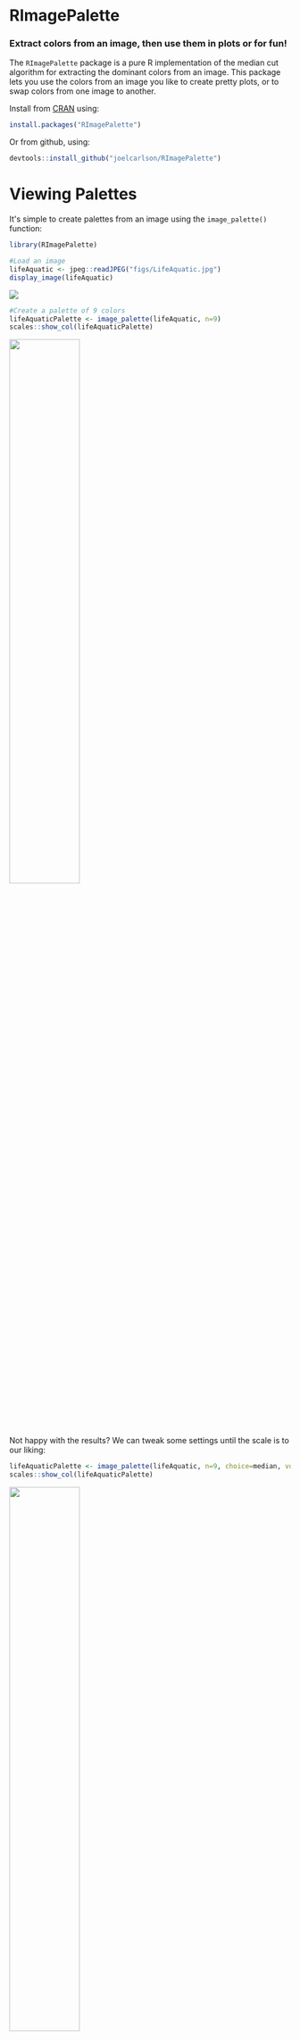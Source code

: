 RImagePalette
=============

### Extract colors from an image, then use them in plots or for fun!

The `RImagePalette` package is a pure R implementation of the median cut algorithm for extracting the dominant colors from an image. This package lets you use the colors from an image you like to create pretty plots, or to swap colors from one image to another.

Install from [CRAN](https://cran.r-project.org/web/packages/RImagePalette/index.html) using:

``` r
install.packages("RImagePalette")
```

Or from github, using:

``` r
devtools::install_github("joelcarlson/RImagePalette")
```

Viewing Palettes
================

It's simple to create palettes from an image using the `image_palette()` function:

``` r
library(RImagePalette)

#Load an image
lifeAquatic <- jpeg::readJPEG("figs/LifeAquatic.jpg")
display_image(lifeAquatic)
```

<img src="https://raw.githubusercontent.com/joelcarlson/RImagePalette/master/figs/LifeAquaticCrop.jpg" />

``` r
#Create a palette of 9 colors
lifeAquaticPalette <- image_palette(lifeAquatic, n=9)
scales::show_col(lifeAquaticPalette)
```

<img src="https://raw.githubusercontent.com/joelcarlson/RImagePalette/master/figs/lifeAquaticScale.png" height="50%" width="50%" />

Not happy with the results? We can tweak some settings until the scale is to our liking:

``` r
lifeAquaticPalette <- image_palette(lifeAquatic, n=9, choice=median, volume=TRUE)
scales::show_col(lifeAquaticPalette)
```

<img src="https://raw.githubusercontent.com/joelcarlson/RImagePalette/master/figs/lifeAquaticScaleTweak.png" height="50%" width="50%" />

If it contains colors we like, we can pick and choose, and use them as a scale:

``` r
library(ggplot2)
#Create plot
p <- ggplot(data = iris, aes(x=Species, y=Sepal.Width, fill=Species)) + geom_bar(stat="identity")
#Apply scale
p + theme_bw() + scale_fill_manual(values=lifeAquaticPalette[c(2,3,6)])
```

<img src="https://raw.githubusercontent.com/joelcarlson/RImagePalette/master/figs/lifeAquaticBars.png" />

Images as Scales
================

`RImagePalette` can create both discrete and continuous scales from images for use with `ggplot2` using the new `scale_color_image` function:

``` r
#Load an image
desert <- jpeg::readJPEG("figs/Desert.jpg")
display_image(desert)
```

<img src="https://raw.githubusercontent.com/joelcarlson/RImagePalette/master/figs/desertCrop.png" />

### Discrete Scale

``` r
#Create plot
p <- ggplot(data = iris, aes(x=Sepal.Length, y=Sepal.Width, col=Species)) + geom_point(size=3)
#Add discrete scale from image
p + theme_bw() + scale_color_image(image=desert)
```

<img src="https://raw.githubusercontent.com/joelcarlson/RImagePalette/master/figs/desertDiscrete.png" />

### Continuous Scale

``` r
#Create plot
p <- ggplot(data = iris, aes(x=Sepal.Length, y=Sepal.Width, col=Sepal.Length)) + geom_point(size=3)
#Use discrete=FALSE for a continuous scale
p + theme_bw() + scale_color_image(image=desert, discrete=FALSE) 
```

<img src="https://raw.githubusercontent.com/joelcarlson/RImagePalette/master/figs/desertContinuous.png" />

Quantizing Images
=================

*Note: This feature is experimental at the moment, and as such is non-optimized, and slow. You must install from github to access the `quantize_image` function*

We can also quantize images using the `quantize_image` function:

``` r
#Load the famous mandrill
mandrill <- png::readPNG("figs/mandrill.png")

#Quantize using 7 colors
quant_mandrill <- quantize_image(mandrill, n=7)
```

When displayed closely reproduces the original image:

<img src="https://raw.githubusercontent.com/joelcarlson/RImagePalette/master/figs/mandrill_median7.png" width="75%/>

Another method for doing so is to use the kmeans approach, as discussed in [this blog post](http://blog.ryanwalker.us/2016/01/color-quantization-in-r.html) by [Ryan Walker](http://www.ms.uky.edu/~rwalker/). Here is the comparison between kmeans (on the left) and median cut (on the right) using 4 colors:

<img src="https://raw.githubusercontent.com/joelcarlson/RImagePalette/master/figs/mandrill_k4_median4.png" width="75%/>

Just for fun
============

We can swap colors across images using the `switch_colors()` function:

``` r
celery <- jpeg::readJPEG("figs/CeleryLunch.jpg")
billMurray <- jpeg::readJPEG("figs/BillMurray.jpg")
```

<img src="https://raw.githubusercontent.com/joelcarlson/RImagePalette/master/figs/celeryBill2.png" width="80%" />

``` r
switch_colors(billMurray, celery, source_colors = 10)
```

<img src="https://raw.githubusercontent.com/joelcarlson/RImagePalette/master/figs/celerifiedBill2.png" height="50%" width="50%" />

### Note

There is an element of randomness in the median cut algorithm, so set your seeds carefully, and try running the algorithm a few times if you aren't happy with the results. Other ways to alter the palette: try using `choice = median`, `volume = TRUE` or change the value of `n`.

### Special Thanks

There are a number of projects that inspired or helped this project along, and they deserve some recognition:

[color-thief.js](http://lokeshdhakar.com/projects/color-thief/) by [Lokesh Dhakar](http://lokeshdhakar.com).

[Wes Anderson Palettes](https://github.com/karthik/wesanderson) by [Karthik Ram](http://inundata.org).

[this blog post](http://blenditbayes.blogspot.com/2014/05/towards-yet-another-r-colour-palette.html) from [Jo Fai Chow](http://www.jofaichow.co.uk/).

and [this blog post](http://blog.ryanwalker.us/2016/01/color-quantization-in-r.html) by [Ryan Walker](http://www.ms.uky.edu/~rwalker/)

Thank you all for your great work!
